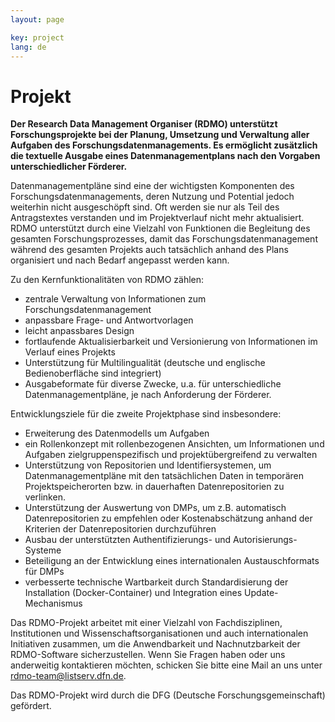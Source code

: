 ```yaml
---
layout: page

key: project
lang: de
---
```


Projekt
=======
**Der Research Data Management Organiser (RDMO) unterstützt Forschungsprojekte bei der Planung, Umsetzung und Verwaltung aller Aufgaben des Forschungsdatenmanagements. Es ermöglicht zusätzlich die textuelle Ausgabe eines Datenmanagementplans nach den Vorgaben unterschiedlicher Förderer.** 

Datenmanagementpläne sind eine der wichtigsten Komponenten des Forschungsdatenmanagements, deren Nutzung und Potential jedoch weiterhin nicht ausgeschöpft sind. Oft werden sie nur als Teil des Antragstextes verstanden und im Projektverlauf nicht mehr aktualisiert. RDMO unterstützt durch eine Vielzahl von Funktionen die Begleitung des gesamten Forschungsprozesses, damit das Forschungsdatenmanagement während des gesamten Projekts auch tatsächlich anhand des Plans organisiert und nach Bedarf angepasst werden kann. 

Zu den Kernfunktionalitäten von RDMO zählen:
- zentrale Verwaltung von Informationen zum Forschungsdatenmanagement
- anpassbare Frage- und Antwortvorlagen
- leicht anpassbares Design
- fortlaufende Aktualisierbarkeit und Versionierung von Informationen im Verlauf eines Projekts
- Unterstützung für Multilingualität (deutsche und englische Bedienoberfläche sind integriert)
- Ausgabeformate für diverse Zwecke, u.a. für unterschiedliche Datenmanagementpläne, je nach Anforderung der Förderer.  

Entwicklungsziele für die zweite Projektphase sind insbesondere:
- Erweiterung des Datenmodells um Aufgaben 
- ein Rollenkonzept mit rollenbezogenen Ansichten, um Informationen und Aufgaben zielgruppenspezifisch und projektübergreifend zu verwalten
- Unterstützung von Repositorien und Identifiersystemen, um Datenmanagementpläne mit den tatsächlichen Daten in temporären Projektspeicherorten bzw. in dauerhaften Datenrepositorien zu verlinken.
- Unterstützung der Auswertung von DMPs, um z.B. automatisch Datenrepositorien zu empfehlen oder Kostenabschätzung anhand der Kriterien der Datenrepositorien durchzuführen
- Ausbau der unterstützten Authentifizierungs- und Autorisierungs-Systeme 
- Beteiligung an der Entwicklung eines internationalen Austauschformats für DMPs
- verbesserte technische Wartbarkeit durch Standardisierung der Installation (Docker-Container) und Integration eines Update-Mechanismus

Das RDMO-Projekt arbeitet mit einer Vielzahl von Fachdisziplinen, Institutionen und Wissenschaftsorganisationen und auch internationalen Initiativen zusammen, um die Anwendbarkeit und Nachnutzbarkeit der RDMO-Software sicherzustellen. Wenn Sie Fragen haben oder uns anderweitig kontaktieren möchten, schicken Sie bitte eine Mail an uns unter rdmo-team@listserv.dfn.de. 

Das RDMO-Projekt wird durch die DFG (Deutsche Forschungsgemeinschaft) gefördert.

